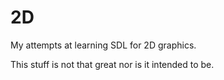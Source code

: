 # 2D
My attempts at learning SDL for 2D graphics.

This stuff is not that great nor is it intended to be.
